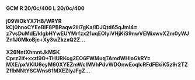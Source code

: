 #### GCM R 20/0c/400 L 20/0c/400
**j09WOkYX7H8/WRYR**<br/>**kCj0hnoCYEeBIF8PBRaqw2lii7gKa/IDJQtd65qJmI4=**<br/>**z7vsDuMdE/kIgbHYwEUYMrfzx21uqEOIyiVHjKiS9nwVEMixwvXZm0yWJZn1J0MkoBjc+Xy3wZkzxQ2Z...**<br/><br/>
**X26NntXhmntJkMSK**<br/>**Cprz2If+xxzl9O+THURKcg2EO6FWMuqTAmdWHloGkRY=**<br/>**MXE/pxVKlU6eyM60XYEZmWcIMVhPdvWDOnwEoqlcRFdFEkiK5z9r2TZZfIbNNtYSCWns61MXEZlyJFgZ...**